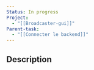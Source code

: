 ```yaml
---
Status: In progress
Project:
  - "[[Broadcaster-gui]]"
Parent-task:
  - "[[Connecter le backend]]"
---
```

## Description